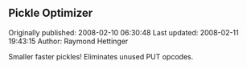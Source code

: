 ## Pickle Optimizer 
Originally published: 2008-02-10 06:30:48 
Last updated: 2008-02-11 19:43:15 
Author: Raymond Hettinger 
 
Smaller faster pickles!  Eliminates unused PUT opcodes.